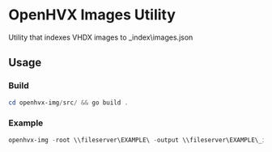 # OpenHVX Images Utility

Utility that indexes VHDX images to _index\images.json


## Usage

### Build
```powershell
cd openhvx-img/src/ && go build .
```
### Example
```powershell
openhvx-img -root \\fileserver\EXAMPLE\ -output \\fileserver\EXAMPLE\_index\images.json 
```
